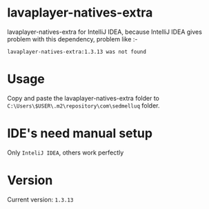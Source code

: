 # lavaplayer-natives-extra
lavaplayer-natives-extra for IntelliJ IDEA, because IntelliJ IDEA gives problem with this dependency, problem like :- 
```
lavaplayer-natives-extra:1.3.13 was not found
```
# Usage
Copy and paste the lavaplayer-natives-extra folder to 
`C:\Users\$USER\.m2\repository\com\sedmelluq` folder.

# IDE's need manual setup
Only `InteliJ IDEA`, others work perfectly

# Version
Current version: `1.3.13`
